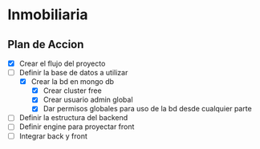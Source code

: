 # Inmobiliaria

## Plan de Accion

- [x] Crear el flujo del proyecto
- [ ] Definir la base de datos a utilizar
  - [x] Crear la bd en mongo db
    - [x] Crear cluster free
    - [x] Crear usuario admin global
    - [x] Dar permisos globales para uso de la bd desde cualquier parte
- [ ] Definir la estructura del backend
- [ ] Definir engine para proyectar front
- [ ] Integrar back y front
